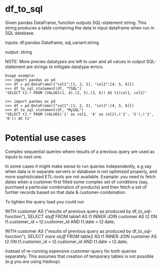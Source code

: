 # df_to_sql

Given pandas DataFrame, function outputs SQL-statement string. This string produces a table containing the data in input dataframe when run in SQL database. 

inputs: 
  df:pandas Dataframe,
  sql_variant:string 

output: 
  string 

NOTE: More precies datatypes are left to user and all values in output SQL-statement are strings to mitigate datatype errors.

    Usage example:
    >>> import pandas as pd
    >>> df = pd.DataFrame({"col1":[1, 2, 3], "col2":[4, 5, 6]})
    >>> df_to_sql_statement(df, "TSQL")
    'SELECT t1.* FROM (VALUES(1, 4),(2, 5),(3, 6)) AS t1(col1, col2)'
    
    >>> import pandas as pd
    >>> df = pd.DataFrame({"col1":[1, 2, 3], "col2":[4, 5, 6]})
    >>> df_to_sql_statement(df, "MySQL")
    "SELECT t1.* FROM (VALUES('1' as col1, '4' as col2),('2', '5'),('3', '6')) AS t1"

# Potential use cases
Complex sequential queries where results of a previous query are used as inputs to next one. 

In some cases it might make sense to run queries independently, e.g say when data is in separate servers or database is not optimized properly, and more sophisticated ETL-tools are not available.
Example: you need to fetch dates when a customer first filled some complex set of conditions (say, purchsed a particular combination of products) and then fetch a set of furhter records based on that date & customer-combination.

To lighten the query load you could run 

WITH
customer AS ("results of previous query as produced by df_to_sql-function"),
SELECT 
  *stuff*
FROM table1 AS t1
INNER JOIN customer AS t2 ON t1.customer_id = t2.customer_id AND t1.date = t2.date;

WITH
customer AS ("results of previous query as produced by df_to_sql-function"),
SELECT 
  *more stuff*
FROM table2 AS t1
INNER JOIN customer AS t2 ON t1.customer_id = t2.customer_id AND t1.date = t2.date;

instead of re-running expensive customer-query for both queries separately. This assumes that creation of temporary tables is not possible (e.g you are using Hadoop)

